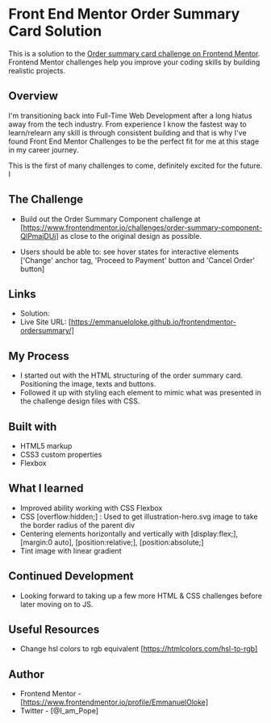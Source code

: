 # Front End Mentor Order Summary Card Solution

This is a solution to the [Order summary card challenge on Frontend Mentor](https://www.frontendmentor.io/challenges/order-summary-component-QlPmajDUj). Frontend Mentor challenges help you improve your coding skills by building realistic projects.

## Overview

I'm transitioning back into Full-Time Web Development after a long hiatus away from the tech industry. From experience I know the fastest way to learn/relearn any skill is through consistent building and that is why I've found Front End Mentor Challenges to be the perfect fit for me at this stage in my career journey.

This is the first of many challenges to come, definitely excited for the future. I

## The Challenge

- Build out the Order Summary Component challenge at [https://www.frontendmentor.io/challenges/order-summary-component-QlPmajDUj] as close to the original design as possible.

- Users should be able to:
  see hover states for interactive elements ['Change' anchor tag, 'Proceed to Payment' button and 'Cancel Order' button]

## Links

- Solution:
- Live Site URL: [https://emmanueloloke.github.io/frontendmentor-ordersummary/]

## My Process

- I started out with the HTML structuring of the order summary card. Positioning the image, texts and buttons.
- Followed it up with styling each element to mimic what was presented in the challenge design files with CSS.

## Built with

- HTML5 markup
- CSS3 custom properties
- Flexbox

## What I learned

- Improved ability working with CSS Flexbox
- CSS [overflow:hidden;] : Used to get illustration-hero.svg image to take the border radius of the parent div
- Centering elements horizontally and vertically with [display:flex;], [margin:0 auto], [position:relative;], [position:absolute;]
- Tint image with linear gradient

## Continued Development

- Looking forward to taking up a few more HTML & CSS challenges before later moving on to JS.

## Useful Resources

- Change hsl colors to rgb equivalent [https://htmlcolors.com/hsl-to-rgb]

## Author

- Frontend Mentor - [https://www.frontendmentor.io/profile/EmmanuelOloke]
- Twitter - [@I_am_Pope]
